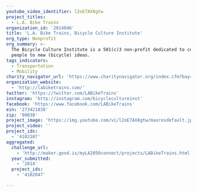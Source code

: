 ```yaml
---
youtube_video_identifier: l2oE7AX8gtw
project_titles:
  - L.A. Bike Trains
organization_id: '2014046'
title: 'L.A. Bike Trains, Bicycle Culture Institute'
org_type: Nonprofit
org_summary: >-
  The Bicycle Culture Institute is a 501(c)3 non-profit dedicated to connecting
  people to new (bicycle) ideas.
tags_indicators:
  - Transportation
  - Mobility
charity_navigator_url: 'https://www.charitynavigator.org/index.cfm?bay=search.profile&ein=273421838'
organization_website:
  - 'http://labiketrains.com/'
twitter: 'https://twitter.com/LABikeTrains'
instagram: 'http://instagram.com/bicyclecultureinst'
facebook: 'https://www.facebook.com/LABikeTrains'
ein: '273421838'
zip: '90038'
project_image: 'https://img.youtube.com/vi/l2oE7AX8gtw/maxresdefault.jpg'
project_video: ''
project_ids:
  - '4102107'
aggregated:
  challenge_url:
    - 'http://maker.good.is/myLA2050connect/projects/LABikeTrains.html'
  year_submitted:
    - '2014'
  project_ids:
    - '4102047'

---
```


